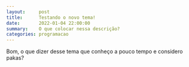 ```yaml
---
layout:     post
title:      Testando o novo tema!
date:       2022-01-04 22:00:00
summary:    O que colocar nessa descrição?
categories: programacao
---
```


Bom, o que dizer desse tema que conheço a pouco tempo e considero pakas?
